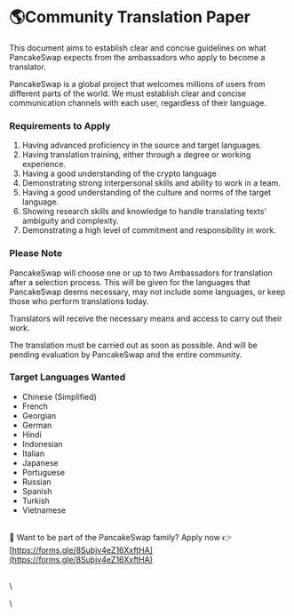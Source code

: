 # 🌎Community Translation Paper

This document aims to establish clear and concise guidelines on what PancakeSwap expects from the ambassadors who apply to become a translator.&#x20;

PancakeSwap is a global project that welcomes millions of users from different parts of the world. We must establish clear and concise communication channels with each user, regardless of their language.



### Requirements to Apply&#x20;

1. Having advanced proficiency in the source and target languages.
2. Having translation training, either through a degree or working experience.
3. Having a good understanding of the crypto language&#x20;
4. Demonstrating strong interpersonal skills and ability to work in a team.
5. Having a good understanding of the culture and norms of the target language.
6. Showing research skills and knowledge to handle translating texts' ambiguity and complexity.
7. Demonstrating a high level of commitment and responsibility in work.



### Please Note

PancakeSwap will choose one or up to two Ambassadors for translation after a selection process. This will be given for the languages that PancakeSwap deems necessary, may not include some languages, or keep those who perform translations today.

Translators will receive the necessary means and access to carry out their work.

The translation must be carried out as soon as possible. And will be pending evaluation by PancakeSwap and the entire community.

### Target Languages Wanted

* Chinese (Simplified)
* French
* Georgian
* German
* Hindi
* Indonesian
* Italian
* Japanese
* Portuguese
* Russian
* Spanish
* Turkish
* Vietnamese

\
🙂 Want to be part of the PancakeSwap family? Apply now 👉[https://forms.gle/8Subjv4eZ16XxftHA](https://forms.gle/8Subjv4eZ16XxftHA)

\
\








\
